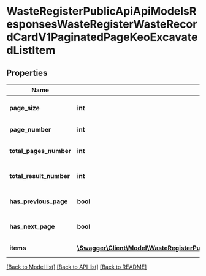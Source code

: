 # WasteRegisterPublicApiApiModelsResponsesWasteRegisterWasteRecordCardV1PaginatedPageKeoExcavatedListItem

## Properties
Name | Type | Description | Notes
------------ | ------------- | ------------- | -------------
**page_size** | **int** | Liczba wyników na stronie | [optional] 
**page_number** | **int** | Numer strony | [optional] 
**total_pages_number** | **int** | Liczba wszystkich stron | [optional] 
**total_result_number** | **int** | Liczba wszystkich wyników | [optional] 
**has_previous_page** | **bool** | Ma poprzednią stronę | [optional] 
**has_next_page** | **bool** | Ma następną stronę | [optional] 
**items** | [**\Swagger\Client\Model\WasteRegisterPublicApiApiModelsResponsesWasteRegisterWasteRecordCardV1KeoExcavatedListItem[]**](WasteRegisterPublicApiApiModelsResponsesWasteRegisterWasteRecordCardV1KeoExcavatedListItem.md) | Lista wyników | [optional] 

[[Back to Model list]](../README.md#documentation-for-models) [[Back to API list]](../README.md#documentation-for-api-endpoints) [[Back to README]](../README.md)


